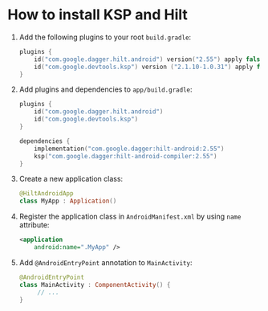 # How to install KSP and Hilt

1. Add the following plugins to your root `build.gradle`:

   ```kotlin
   plugins {
       id("com.google.dagger.hilt.android") version("2.55") apply false
       id("com.google.devtools.ksp") version ("2.1.10-1.0.31") apply false
   }
   ```

2. Add plugins and dependencies to `app/build.gradle`:

   ```kotlin
   plugins {
       id("com.google.dagger.hilt.android")
       id("com.google.devtools.ksp")
   }
   
   dependencies {
       implementation("com.google.dagger:hilt-android:2.55")
       ksp("com.google.dagger:hilt-android-compiler:2.55")
   }
   ```
   
3. Create a new application class:

   ```kotlin
   @HiltAndroidApp
   class MyApp : Application()
   ```

4. Register the application class in `AndroidManifest.xml` by using `name` attribute:

   ```xml
   <application
       android:name=".MyApp" />
   ```

5. Add `@AndroidEntryPoint` annotation to `MainActivity`:

   ```kotlin
   @AndroidEntryPoint
   class MainActivity : ComponentActivity() {
        // ...
   }
   ```

